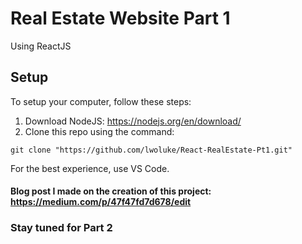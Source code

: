 # Real Estate Website Part 1
Using ReactJS
## Setup
To setup your computer, follow these steps:

1) Download NodeJS: https://nodejs.org/en/download/
2) Clone this repo using the command:
```
git clone "https://github.com/lwoluke/React-RealEstate-Pt1.git"
```
For the best experience, use VS Code.
#### Blog post I made on the creation of this project: https://medium.com/p/47f47fd7d678/edit

### Stay tuned for Part 2 
